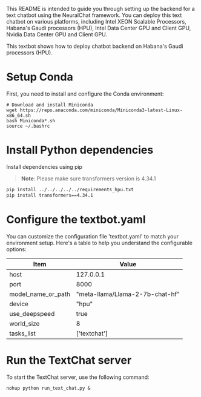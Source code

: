 This README is intended to guide you through setting up the backend for a text chatbot using the NeuralChat framework. You can deploy this text chatbot on various platforms, including Intel XEON Scalable Processors, Habana's Gaudi processors (HPU), Intel Data Center GPU and Client GPU, Nvidia Data Center GPU and Client GPU.

This textbot shows how to deploy chatbot backend on Habana's Gaudi processors (HPU).

# Setup Conda

First, you need to install and configure the Conda environment:

```shell
# Download and install Miniconda
wget https://repo.anaconda.com/miniconda/Miniconda3-latest-Linux-x86_64.sh
bash Miniconda*.sh
source ~/.bashrc
```

# Install Python dependencies

Install dependencies using pip

>**Note**: Please make sure transformers version is 4.34.1
```bash
pip install ../../../../../requirements_hpu.txt
pip install transformers==4.34.1
```

# Configure the textbot.yaml

You can customize the configuration file 'textbot.yaml' to match your environment setup. Here's a table to help you understand the configurable options:

|  Item              | Value                                      |
| ------------------- | --------------------------------------- |
| host                | 127.0.0.1                              |
| port                | 8000                                   |
| model_name_or_path  | "meta-llama/Llama-2-7b-chat-hf"        |
| device              | "hpu"                                  |
| use_deepspeed       | true                                   |
| world_size          | 8                                      |
| tasks_list          | ['textchat']                           |



# Run the TextChat server
To start the TextChat server, use the following command:

```shell
nohup python run_text_chat.py &
```
